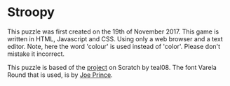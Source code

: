 # Stroopy
This puzzle was first created on the 19th of November 2017.
This game is written in HTML, Javascript and CSS. Using only a web browser and a text editor. Note, here the word 'colour' is used instead of 'color'. Please don't mistake it incorrect.

This puzzle is based of the [project](https://scratch.mit.edu/projects/138819119/) on Scratch by teal08. The font Varela Round that is used, is by [Joe Prince](https://fonts.google.com/specimen/Varela+Round).

